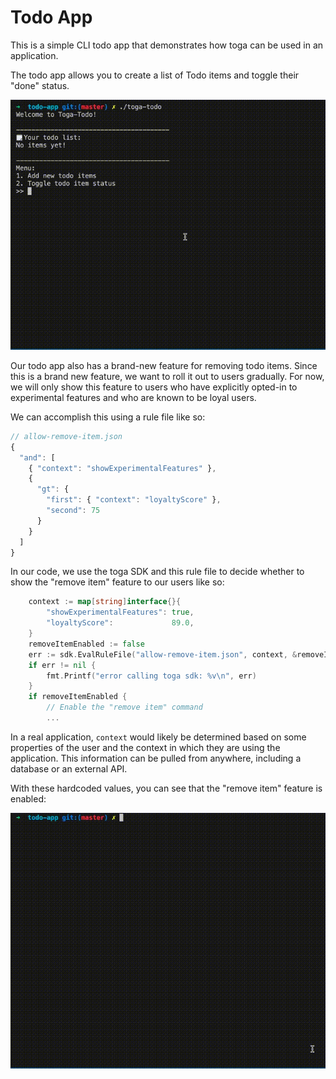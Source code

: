 # Todo App

This is a simple CLI todo app that demonstrates how toga can be used in an application.

The todo app allows you to create a list of Todo items and toggle their "done" status.

![Basic usage demo](demos/toga-todo.gif)

Our todo app also has a brand-new feature for removing todo items. Since this is a brand new feature, we want to roll it out to users gradually. For now, we will only show this feature to users who have explicitly opted-in to experimental features and who are known to be loyal users.

We can accomplish this using a rule file like so:

```javascript
// allow-remove-item.json
{
  "and": [
    { "context": "showExperimentalFeatures" },
    {
      "gt": {
        "first": { "context": "loyaltyScore" },
        "second": 75
      }
    }
  ]
}
```

In our code, we use the toga SDK and this rule file to decide whether to show the "remove item" feature to our users like so:

```go
	context := map[string]interface{}{
		"showExperimentalFeatures": true,
		"loyaltyScore":             89.0,
	}
	removeItemEnabled := false
	err := sdk.EvalRuleFile("allow-remove-item.json", context, &removeItemEnabled)
	if err != nil {
		fmt.Printf("error calling toga sdk: %v\n", err)
	}
	if removeItemEnabled {
		// Enable the "remove item" command
		...
```

In a real application, `context` would likely be determined based on some properties of the user and the context in which they are using the application. This information can be pulled from anywhere, including a database or an external API.

With these hardcoded values, you can see that the "remove item" feature is enabled:

![Remove item usage demo](demos/toga-todo-remove.gif)